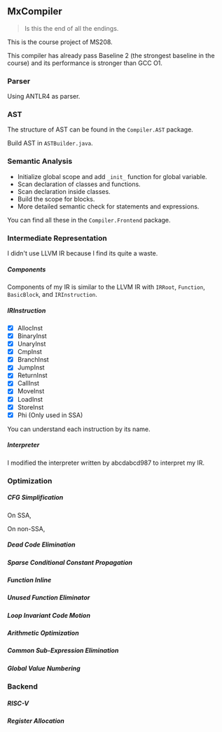## MxCompiler


> Is this the end of all the endings.

This is the course project of MS208.

This compiler has already pass Baseline 2 (the strongest baseline in the course) and 
its performance is stronger than GCC O1. 

### Parser

Using ANTLR4 as parser.
 

### AST

The structure of AST can be found in the `Compiler.AST` package.

Build AST in `ASTBuilder.java`.

### Semantic Analysis

* Initialize global scope and add `_init_` function for global variable.
* Scan declaration of classes and functions.
* Scan declaration inside classes.
* Build the scope for blocks.
* More detailed semantic check for statements and expressions.

You can find all these in the `Compiler.Frontend` package.

### Intermediate Representation

I didn't use LLVM IR because I find its quite a waste.

##### Components

Components of my IR is similar to the LLVM IR with `IRRoot`, `Function`, `BasicBlock`, and `IRInstruction`.

##### IRInstruction

* [x] AllocInst
* [x] BinaryInst
* [x] UnaryInst
* [x] CmpInst
* [x] BranchInst
* [x] JumpInst
* [x] ReturnInst
* [x] CallInst
* [x] MoveInst
* [x] LoadInst
* [x] StoreInst
* [x] Phi (Only used in SSA)

You can understand each instruction by its name.

##### Interpreter

I modified the interpreter written by abcdabcd987 to interpret my IR.

### Optimization

##### CFG Simplification

On SSA, 

On non-SSA,

##### Dead Code Elimination

##### Sparse Conditional Constant Propagation

##### Function Inline

##### Unused Function Eliminator

##### Loop Invariant Code Motion

##### Arithmetic Optimization

##### Common Sub-Expression Elimination

##### Global Value Numbering


### Backend

##### RISC-V

##### Register Allocation

